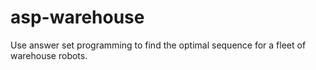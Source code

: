 # asp-warehouse
Use answer set programming to find the optimal sequence for a fleet of warehouse robots.
